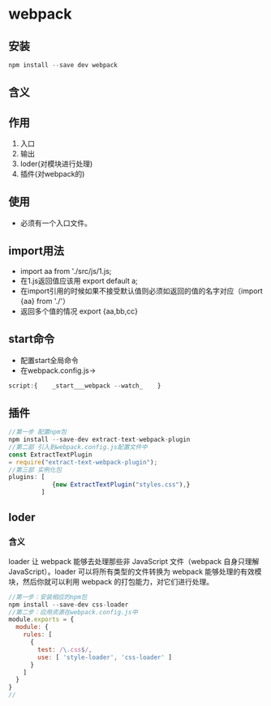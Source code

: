 # webpack
## 安装
```js
npm install --save dev webpack
```

## 含义
## 作用
1. 入口
2. 输出
3. loder(对模块进行处理)
4. 插件(对webpack的)
## 使用
- 必须有一个入口文件。
## import用法
- import aa from './src/js/1.js;
- 在1.js返回值应该用 export default a;
- 在import引用的时候如果不接受默认值则必须如返回的值的名字对应（import {aa} from './'）
- 返回多个值的情况 export {aa,bb,cc}
## start命令
- 配置start全局命令
- 在webpack.config.js->
```js
script:{    _start___webpack --watch_    }
```
## 插件 ##
```js
//第一步 配置npm包
npm install --save-dev extract-text-webpack-plugin
//第二部 引入到webpack.config.js配置文件中
const ExtractTextPlugin 
= require("extract-text-webpack-plugin");
//第三部 实例化包
plugins: [
            {new ExtractTextPlugin("styles.css"),}
         ]
```
## loder ##
### 含义 ###
loader 让 webpack 能够去处理那些非 JavaScript 文件（webpack 自身只理解 JavaScript）。loader 可以将所有类型的文件转换为 webpack 能够处理的有效模块，然后你就可以利用 webpack 的打包能力，对它们进行处理。
```js
//第一步：安装相应的npm包
npm install --save-dev css-loader
//第二步：应用资源在webpack.config.js中
module.exports = {
  module: {
    rules: [
      {
        test: /\.css$/,
        use: [ 'style-loader', 'css-loader' ]
      }
    ]
  }
}
//
```